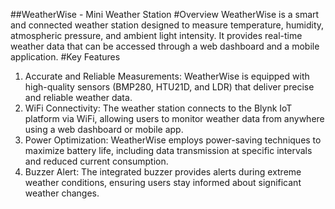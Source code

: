 ##WeatherWise - Mini Weather Station
#Overview
WeatherWise is a smart and connected weather station designed to measure temperature, humidity, atmospheric pressure, and ambient light intensity. It provides real-time weather data that can be accessed through a web dashboard and a mobile application.
#Key Features
1. Accurate and Reliable Measurements: WeatherWise is equipped with high-quality sensors (BMP280, HTU21D, and LDR) that deliver precise and reliable weather data.
2. WiFi Connectivity: The weather station connects to the Blynk IoT platform via WiFi, allowing users to monitor weather data from anywhere using a web dashboard or mobile app.
3. Power Optimization: WeatherWise employs power-saving techniques to maximize battery life, including data transmission at specific intervals and reduced current consumption.
4. Buzzer Alert: The integrated buzzer provides alerts during extreme weather conditions, ensuring users stay informed about significant weather changes.
